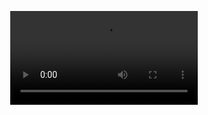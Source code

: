 <p align="center">
  <video src="https://i.giphy.com/media/v1.Y2lkPTc5MGI3NjExMHgzdmh4aTdlbXdkcHkwZjU4c3A4cXN0MnI4YnoybjFzNXlueWtscyZlcD12MV9pbnRlcm5hbF9naWZfYnlfaWQmY3Q9Zw/3orieRftQRDJLIlpQc/giphy.gif" alt="Dog Astronaut" />
</p>
